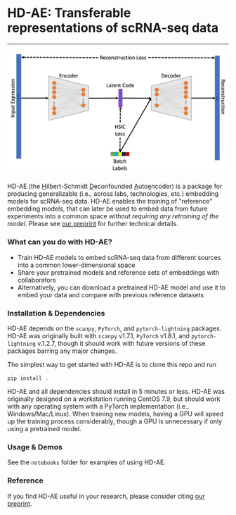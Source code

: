 # HD-AE: Transferable representations of scRNA-seq data

---

<img src="github_fig.png/">


HD-AE (the <ins>H</ins>ilbert-Schmidt <ins>D</ins>econfounded <ins>A</ins>uto<ins>e</ins>ncoder) is a package for producing generalizable (i.e., across
labs, technologies, etc.) embedding models for scRNA-seq data. HD-AE enables the training of "reference"
embedding models, that can later be used to embed data from future experiments into a common space _without
requiring any retraining of the model_. Please see <a href="https://www.biorxiv.org/content/10.1101/2021.04.13.439707v1">our preprint</a> for further technical details.


### What can you do with HD-AE?

* Train HD-AE models to embed scRNA-seq data from different sources into a common lower-dimensional space
* Share your pretrained models and reference sets of embeddings with collaborators
* Alternatively, you can download a pretrained HD-AE model and use it to embed your data and compare with previous reference datasets

### Installation & Dependencies

HD-AE depends on the `scanpy`, `PyTorch`, and `pytorch-lightning` packages. HD-AE was originally built with `scanpy` v1.7.1, `PyTorch` v1.8.1, and `pytorch-lightning` v.1.2.7, though it should work with future versions of these packages barring any major changes. 

The simplest way to get started with HD-AE is to clone this repo and run 

```
pip install .
```

HD-AE and all dependencies should install in 5 minutes or less. HD-AE was originally designed on a workstation running CentOS 7.9, but should work with any operating system with a PyTorch implementation (i.e., Windows/Mac/Linux). When training new models, having a GPU will speed up the training process considerably, though a GPU is unnecessary if only using a pretrained model.

### Usage & Demos

See the `notebooks` folder for examples of using HD-AE.

### Reference

If you find HD-AE useful in your research, please consider citing <a href="https://www.biorxiv.org/content/10.1101/2021.04.13.439707v1">our preprint</a>.

